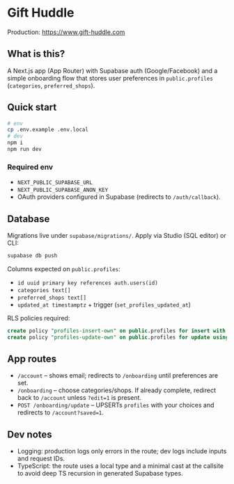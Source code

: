 # Gift Huddle

Production: https://www.gift-huddle.com

## What is this?

A Next.js app (App Router) with Supabase auth (Google/Facebook) and a simple onboarding flow that stores user preferences in `public.profiles` (`categories`, `preferred_shops`).

## Quick start

```bash
# env
cp .env.example .env.local
# dev
npm i
npm run dev
```

### Required env

- `NEXT_PUBLIC_SUPABASE_URL`
- `NEXT_PUBLIC_SUPABASE_ANON_KEY`
- OAuth providers configured in Supabase (redirects to `/auth/callback`).

## Database

Migrations live under `supabase/migrations/`. Apply via Studio (SQL editor) or CLI:

```bash
supabase db push
```

Columns expected on `public.profiles`:

- `id uuid primary key references auth.users(id)`
- `categories text[]`
- `preferred_shops text[]`
- `updated_at timestamptz` + trigger (`set_profiles_updated_at`)

RLS policies required:

```sql
create policy "profiles-insert-own" on public.profiles for insert with check (id = auth.uid());
create policy "profiles-update-own" on public.profiles for update using (id = auth.uid()) with check (id = auth.uid());
```

## App routes

- `/account` – shows email; redirects to `/onboarding` until preferences are set.
- `/onboarding` – choose categories/shops. If already complete, redirect back to `/account` unless `?edit=1` is present.
- `POST /onboarding/update` – UPSERTs `profiles` with your choices and redirects to `/account?saved=1`.

## Dev notes

- Logging: production logs only errors in the route; dev logs include inputs and request IDs.
- TypeScript: the route uses a local type and a minimal cast at the callsite to avoid deep TS recursion in generated Supabase types.
